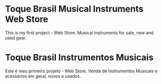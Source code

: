 # Toque Brasil Musical Instruments Web Store

This is my first project - Web Store.
Musical Instruments for sale, new and used gear.


# Toque Brasil Instrumentos Musicais

Este é meu primeiro projeto - Web Store.
Venda de Instrumentos Musicais e acessórios em geral, novos e usados.
